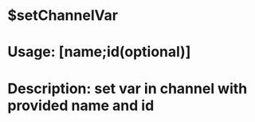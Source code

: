 # $setChannelVar
# Usage: [name;id(optional)]
# Description: set var in channel with provided name and id